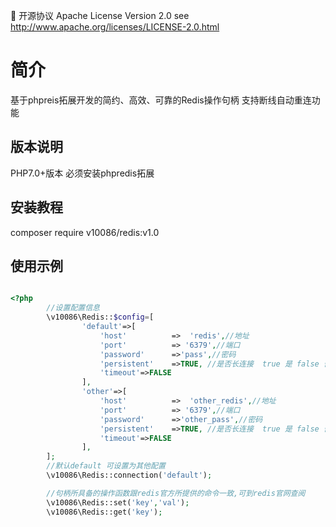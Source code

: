 📃 开源协议 Apache License Version 2.0 see http://www.apache.org/licenses/LICENSE-2.0.html
# 简介

基于phpreis拓展开发的简约、高效、可靠的Redis操作句柄
支持断线自动重连功能


版本说明
--------------------------------------------------------------------------

PHP7.0+版本 必须安装phpredis拓展

安装教程
--------------------------------------------------------------------------

composer require v10086/redis:v1.0

使用示例
--------------------------------------------------------------------------


```php

<?php
        //设置配置信息
        \v10086\Redis::$config=[
                'default'=>[
                    'host'          =>  'redis',//地址
                    'port'          => '6379',//端口
                    'password'      =>'pass',//密码
                    'persistent'    =>TRUE, //是否长连接  true 是 false 否
                    'timeout'=>FALSE
                ],
                'other'=>[
                    'host'          =>  'other_redis',//地址
                    'port'          => '6379',//端口
                    'password'      =>'other_pass',//密码
                    'persistent'    =>TRUE, //是否长连接  true 是 false 否
                    'timeout'=>FALSE
                ],
        ];
        //默认default 可设置为其他配置
        \v10086\Redis::connection('default');

        //句柄所具备的操作函数跟redis官方所提供的命令一致,可到redis官网查阅
        \v10086\Redis::set('key','val');
        \v10086\Redis::get('key');





```